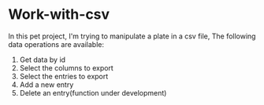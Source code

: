# Work-with-csv
In this pet project, I'm trying to manipulate a plate in a csv file, The following data operations are available:

1. Get data by id
2. Select the columns to export
3. Select the entries to export
4. Add a new entry
5. Delete an entry(function under development)
